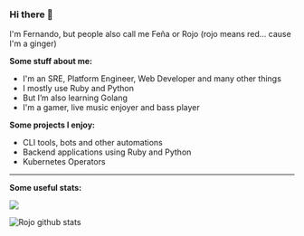 ### Hi there 👋

I'm Fernando, but people also call me Feña or Rojo (rojo means red... cause I'm a ginger)

**Some stuff about me:**
- I'm an SRE, Platform Engineer, Web Developer and many other things
- I mostly use Ruby and Python
- But I’m also learning Golang
- I'm a gamer, live music enjoyer and bass player 

**Some projects I enjoy:**
- CLI tools, bots and other automations
- Backend applications using Ruby and Python
- Kubernetes Operators

--- 

**Some useful stats:**

![](https://komarev.com/ghpvc/?username=rojosinalma&color=red)

![Rojo github stats](https://github-readme-stats.vercel.app/api?username=rojosinalma&theme=dracula&count_private=true&show_icons=true&include_all_commits=true)
